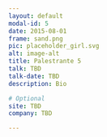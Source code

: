 ```yaml
---
layout: default
modal-id: 5
date: 2015-08-01
frame: sand.png
pic: placeholder_girl.svg
alt: image-alt
title: Palestrante 5
talk: TBD
talk-date: TBD
description: Bio

# Optional
site: TBD
company: TBD

---
```

